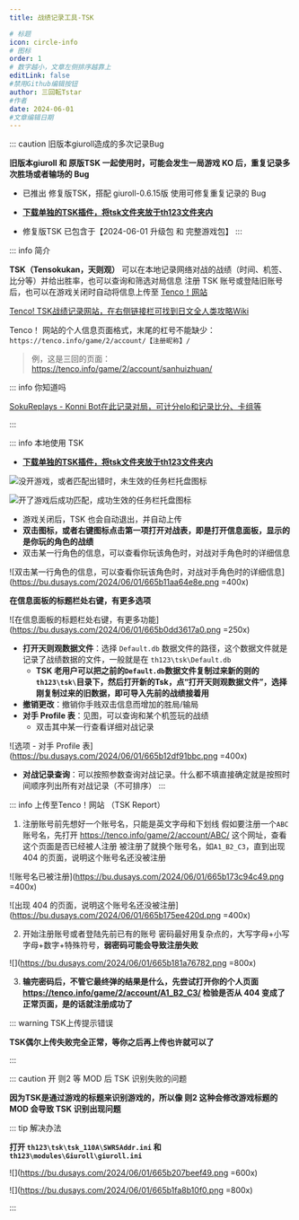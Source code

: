 ```yaml
---
title: 战绩记录工具-TSK

# 标题
icon: circle-info
# 图标
order: 1
# 数字越小，文章左侧排序越靠上
editLink: false
#禁用Github编辑按钮
author: 三回転Tstar
#作者
date: 2024-06-01
#文章编辑日期
---
```


::: caution 旧版本giuroll造成的多次记录Bug

**旧版本giuroll 和 原版TSK 一起使用时，可能会发生一局游戏 KO 后，重复记录多次胜场或者输场的 Bug**

- 已推出 修复版TSK，搭配 giuroll-0.6.15版 使用可修复重复记录的 Bug

- [**下载单独的TSK插件，将tsk文件夹放于th123文件夹内**](https://gitee.com/sanhuizhuan/SokuMods/releases/download/v1/tsk.zip)

- 修复版TSK 已包含于【2024-06-01 升级包 和 完整游戏包】
:::



::: info 简介


**TSK（Tensokukan，天则观）** 可以在本地记录网络对战的战绩（时间、机签、比分等）并给出胜率，也可以查询和筛选对局信息
注册 TSK 账号或登陆旧账号后，也可以在游戏关闭时自动将信息上传至 [Tenco！网站](https://tenco.info/)

[Tenco! TSK战绩记录网站，在右侧链接栏可找到日文全人类攻略Wiki](https://tenco.info/game/2/pov/2/)

Tenco！ 网站的个人信息页面格式，末尾的杠号不能缺少： `https://tenco.info/game/2/account/【注册昵称】/`
> 例，这是三回的页面： https://tenco.info/game/2/account/sanhuizhuan/

::: info 你知道吗

[SokuReplays - Konni Bot在此记录对局，可计分elo和记录比分、卡组等](https://sokureplays.delthas.fr) 

:::

::: info 本地使用 TSK
- [**下载单独的TSK插件，将tsk文件夹放于th123文件夹内**](https://gitee.com/sanhuizhuan/SokuMods/releases/download/v1/tsk.zip)

![没开游戏，或者匹配出错时，未生效的任务栏托盘图标](https://bu.dusays.com/2023/08/20/64e218f39882a.png)

![开了游戏后成功匹配，成功生效的任务栏托盘图标](https://bu.dusays.com/2023/08/20/64e21902c64bf.png)

- 游戏关闭后，TSK 也会自动退出，并自动上传
- **双击图标，或者右键图标点击第一项打开对战表，即是打开信息面板，显示的是你玩的角色的战绩**
- 双击某一行角色的信息，可以查看你玩该角色时，对战对手角色时的详细信息

![双击某一行角色的信息，可以查看你玩该角色时，对战对手角色时的详细信息](https://bu.dusays.com/2024/06/01/665b11aa64e8e.png =400x)

**在信息面板的标题栏处右键，有更多选项**

![在信息面板的标题栏处右键，有更多功能](https://bu.dusays.com/2024/06/01/665b0dd3617a0.png =250x)

- **打开天则观数据文件**：选择 `Default.db` 数据文件的路径，这个数据文件就是记录了战绩数据的文件，一般就是在 `th123\tsk\Default.db`
  - **TSK 老用户可以把之前的`Default.db`数据文件复制过来新的则的`th123\tsk\`目录下，然后打开新的Tsk，点“打开天则观数据文件”，选择刚复制过来的旧数据，即可导入先前的战绩接着用**
- **撤销更改**：撤销你手贱双击信息而增加的胜局/输局
- **对手 Profile 表**：见图，可以查询和某个机签玩的战绩
  - 双击其中某一行查看详细对战记录

![选项 - 对手 Profile 表](https://bu.dusays.com/2024/06/01/665b12df91bbc.png =400x)

- **对战记录查询**：可以按照参数查询对战记录。什么都不填直接确定就是按照时间顺序列出所有对战记录（不可排序）
:::

::: info 上传至Tenco！网站 （TSK Report）

1. 注册账号前先想好一个账号名，只能是英文字母和下划线
假如要注册一个`ABC`账号名，先打开 https://tenco.info/game/2/account/ABC/ 这个网址，查看这个页面是否已经被人注册
被注册了就换个账号名，如`A1_B2_C3`，直到出现 404 的页面，说明这个账号名还没被注册

![账号名已被注册](https://bu.dusays.com/2024/06/01/665b173c94c49.png =400x)

![出现 404 的页面，说明这个账号名还没被注册](https://bu.dusays.com/2024/06/01/665b175ee420d.png =400x)

2. 开始注册账号或者登陆先前已有的账号
密码最好用复杂点的，大写字母+小写字母+数字+特殊符号，**弱密码可能会导致注册失败**

![](https://bu.dusays.com/2024/06/01/665b181a76782.png =800x)

3. **输完密码后，不管它最终弹的结果是什么，先尝试打开你的个人页面 https://tenco.info/game/2/account/A1_B2_C3/ 检验是否从 404 变成了正常页面，是的话就注册成功了**

::: warning TSK上传提示错误

**TSK偶尔上传失败完全正常，等你之后再上传也许就可以了**

:::

::: caution 开 则2 等 MOD 后 TSK 识别失败的问题

**因为TSK是通过游戏的标题来识别游戏的，所以像 则2 这种会修改游戏标题的 MOD 会导致 TSK 识别出现问题**


::: tip 解决办法

**打开 `th123\tsk\tsk_110A\SWRSAddr.ini` 和 `th123\modules\Giuroll\giuroll.ini`**

![](https://bu.dusays.com/2024/06/01/665b207beef49.png =600x)

![](https://bu.dusays.com/2024/06/01/665b1fa8b10f0.png =800x)

:::




